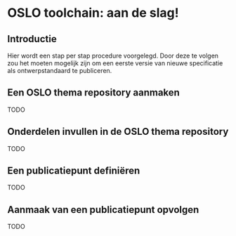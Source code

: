 # OSLO toolchain: aan de slag!

## Introductie
Hier wordt een stap per stap procedure voorgelegd. Door deze te volgen zou het moeten mogelijk zijn om een eerste versie van
nieuwe specificatie als ontwerpstandaard te publiceren.

## Een OSLO thema repository aanmaken
TODO

## Onderdelen invullen in de OSLO thema repository
TODO

## Een publicatiepunt definiëren
TODO

## Aanmaak van een publicatiepunt opvolgen
TODO
